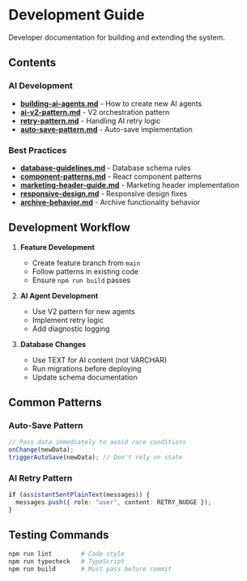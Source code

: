 # Development Guide

Developer documentation for building and extending the system.

## Contents

### AI Development
- **[building-ai-agents.md](building-ai-agents.md)** - How to create new AI agents
- **[ai-v2-pattern.md](ai-v2-pattern.md)** - V2 orchestration pattern
- **[retry-pattern.md](retry-pattern.md)** - Handling AI retry logic
- **[auto-save-pattern.md](auto-save-pattern.md)** - Auto-save implementation

### Best Practices
- **[database-guidelines.md](database-guidelines.md)** - Database schema rules
- **[component-patterns.md](component-patterns.md)** - React component patterns
- **[marketing-header-guide.md](marketing-header-guide.md)** - Marketing header implementation
- **[responsive-design.md](responsive-design.md)** - Responsive design fixes
- **[archive-behavior.md](archive-behavior.md)** - Archive functionality behavior

## Development Workflow

1. **Feature Development**
   - Create feature branch from `main`
   - Follow patterns in existing code
   - Ensure `npm run build` passes

2. **AI Agent Development**
   - Use V2 pattern for new agents
   - Implement retry logic
   - Add diagnostic logging

3. **Database Changes**
   - Use TEXT for AI content (not VARCHAR)
   - Run migrations before deploying
   - Update schema documentation

## Common Patterns

### Auto-Save Pattern
```typescript
// Pass data immediately to avoid race conditions
onChange(newData);
triggerAutoSave(newData); // Don't rely on state
```

### AI Retry Pattern
```typescript
if (assistantSentPlainText(messages)) {
  messages.push({ role: "user", content: RETRY_NUDGE });
}
```

## Testing Commands

```bash
npm run lint        # Code style
npm run typecheck   # TypeScript
npm run build       # Must pass before commit
```